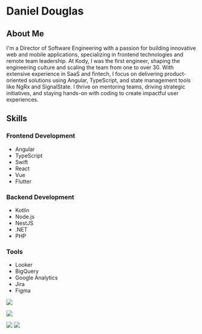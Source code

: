 # Daniel Douglas

## About Me
I'm a Director of Software Engineering with a passion for building innovative web and mobile applications, specializing in frontend technologies and remote team leadership. At Kody, I was the first engineer, shaping the engineering culture and scaling the team from one to over 30. With extensive experience in SaaS and fintech, I focus on delivering product-oriented solutions using Angular, TypeScript, and state management tools like NgRx and SignalState. I thrive on mentoring teams, driving strategic initiatives, and staying hands-on with coding to create impactful user experiences.

## Skills
### Frontend Development
- Angular
- TypeScript
- Swift
- React
- Vue
- Flutter

### Backend Development
- Kotlin
- Node.js
- NestJS
- .NET
- PHP

### Tools
- Looker
- BigQuery
- Google Analytics
- Jira
- Figma

![](https://github-profile-summary-cards.vercel.app/api/cards/profile-details?username=dandouglas&theme=dracula)

![](https://github-profile-summary-cards.vercel.app/api/cards/repos-per-language?username=dandouglas&theme=dracula)
<!--![](https://github-profile-summary-cards.vercel.app/api/cards/most-commit-language?username=dandouglas&theme=dracula)-->
![](https://github-profile-summary-cards.vercel.app/api/cards/stats?username=dandouglas&theme=dracula)
![](https://github-profile-summary-cards.vercel.app/api/cards/productive-time?username=dandouglas&theme=dracula)
